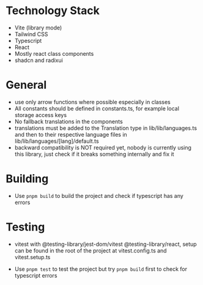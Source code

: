 # Technology Stack

- Vite (library mode)
- Tailwind CSS
- Typescript
- React
- Mostly react class components
- shadcn and radixui

# General

- use only arrow functions where possible especially in classes
- All constants should be defined in constants.ts, for example local storage access keys
- No fallback translations in the components
- translations must be added to the Translation type in lib/lib/languages.ts and then to their respective language files in lib/lib/languages/[lang]/default.ts
- backward compatibility is NOT required yet, nobody is currently using this library, just check if it breaks something internally and fix it

# Building

- Use `pnpm build` to build the project and check if typescript has any errors

# Testing

- vitest with @testing-library/jest-dom/vitest @testing-library/react, setup can be found in the root of the project at vitest.config.ts and vitest.setup.ts

- Use `pnpm test` to test the project but try `pnpm build` first to check for typescript errors
